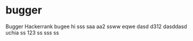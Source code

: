 # bugger
Bugger
Hackerrank
bugee
hi
sss
saa
aa2
ssww
eqwe
dasd
d312
dasddasd
uchia
ss
123
ss
sss
ss

